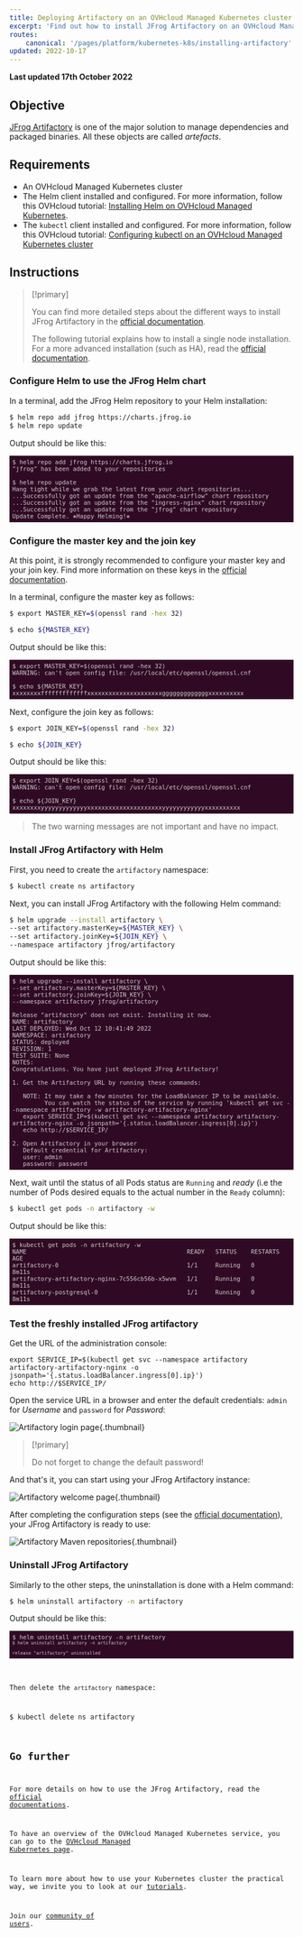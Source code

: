 ```yaml
---
title: Deploying Artifactory on an OVHcloud Managed Kubernetes cluster
excerpt: 'Find out how to install JFrog Artifactory on an OVHcloud Managed Kubernetes cluster'
routes:
    canonical: '/pages/platform/kubernetes-k8s/installing-artifactory'
updated: 2022-10-17
---
```


<style>
 pre {
     font-size: 14px;
 }
 pre.console {
   background-color: #300A24; 
   color: #ccc;
   font-family: monospace;
   padding: 5px;
   margin-bottom: 5px;
 }
 pre.console code {
   border: solid 0px transparent;
   font-family: monospace !important;
   font-size: 0.75em;
   color: #ccc;
 }
 .small {
     font-size: 0.75em;
 }
</style>

**Last updated 17th October 2022**

## Objective

[JFrog Artifactory](https://jfrog.com/fr/artifactory/) is one of the major solution to manage dependencies and packaged binaries. All these objects are called _artefacts_.

## Requirements 

- An OVHcloud Managed Kubernetes cluster
- The Helm client installed and configured. For more information, follow this OVHcloud tutorial: [Installing Helm on OVHcloud Managed Kubernetes](/pages/platform/kubernetes-k8s/installing-helm).
- The `kubectl` client installed and configured. For more information, follow this OVHcloud tutorial: [Configuring kubectl on an OVHcloud Managed Kubernetes cluster](/pages/platform/kubernetes-k8s/configuring-kubectl-on-an-ovh-managed-kubernetes-cluster)

## Instructions

> [!primary]
>
> You can find more detailed steps about the different ways to install JFrog Artifactory in the [official documentation](https://www.jfrog.com/confluence/display/JFROG/Installing+Artifactory#InstallingArtifactory-HelmInstallation).
>
> The following tutorial explains how to install a single node installation. For a more advanced installation (such as HA), read the [official documentation](https://www.jfrog.com/confluence/display/JFROG/Installing+Artifactory#InstallingArtifactory-HAInstallation).

### Configure Helm to use the JFrog Helm chart

In a terminal, add the JFrog Helm repository to your Helm installation:

```bash
$ helm repo add jfrog https://charts.jfrog.io
$ helm repo update
```

Output should be like this:

<pre class="console">
<code>$ helm repo add jfrog https://charts.jfrog.io
"jfrog" has been added to your repositories

$ helm repo update
Hang tight while we grab the latest from your chart repositories...
...Successfully got an update from the "apache-airflow" chart repository
...Successfully got an update from the "ingress-nginx" chart repository
...Successfully got an update from the "jfrog" chart repository
Update Complete. ⎈Happy Helming!⎈
</code></pre>

### Configure the master key and the join key

At this point, it is strongly recommended to configure your master key and your join key. Find more information on these keys in the [official documentation](https://www.jfrog.com/confluence/display/JFROG/Managing+Keys).

In a terminal, configure the master key as follows:

```bash
$ export MASTER_KEY=$(openssl rand -hex 32)

$ echo ${MASTER_KEY}
```

Output should be like this:

<pre class="console">
<code>$ export MASTER_KEY=$(openssl rand -hex 32)
WARNING: can't open config file: /usr/local/etc/openssl/openssl.cnf

$ echo ${MASTER_KEY}
xxxxxxxxfffffffffffffxxxxxxxxxxxxxxxxxxxxxgggggggggggggxxxxxxxxxx
</code></pre>

Next, configure the join key as follows:

```bash
$ export JOIN_KEY=$(openssl rand -hex 32)

$ echo ${JOIN_KEY}
```

Output should be like this:

<pre class="console">
<code>$ export JOIN_KEY=$(openssl rand -hex 32)
WARNING: can't open config file: /usr/local/etc/openssl/openssl.cnf

$ echo ${JOIN_KEY}
xxxxxxxxyyyyyyyyyyyyyxxxxxxxxxxxxxxxxxxxxxyyyyyyyyyyyyxxxxxxxxxx
</code></pre>

> The two warning messages are not important and have no impact.

### Install JFrog Artifactory with Helm

First, you need to create the `artifactory` namespace:

```bash
$ kubectl create ns artifactory
```

Next, you can install JFrog Artifactory with the following Helm command:

```bash
$ helm upgrade --install artifactory \
--set artifactory.masterKey=${MASTER_KEY} \
--set artifactory.joinKey=${JOIN_KEY} \
--namespace artifactory jfrog/artifactory
```

Output should be like this:

<pre class="console">
<code>$ helm upgrade --install artifactory \
--set artifactory.masterKey=${MASTER_KEY} \
--set artifactory.joinKey=${JOIN_KEY} \
--namespace artifactory jfrog/artifactory

Release "artifactory" does not exist. Installing it now.
NAME: artifactory
LAST DEPLOYED: Wed Oct 12 10:41:49 2022
NAMESPACE: artifactory
STATUS: deployed
REVISION: 1
TEST SUITE: None
NOTES:
Congratulations. You have just deployed JFrog Artifactory!

1. Get the Artifactory URL by running these commands:

   NOTE: It may take a few minutes for the LoadBalancer IP to be available.
         You can watch the status of the service by running 'kubectl get svc --namespace artifactory -w artifactory-artifactory-nginx'
   export SERVICE_IP=$(kubectl get svc --namespace artifactory artifactory-artifactory-nginx -o jsonpath='{.status.loadBalancer.ingress[0].ip}')
   echo http://$SERVICE_IP/

2. Open Artifactory in your browser
   Default credential for Artifactory:
   user: admin
   password: password
</code></pre>

Next, wait until the status of all Pods status are `Running` and _ready_ (i.e the number of Pods desired equals to the actual number in the `Ready` column):

```bash
$ kubectl get pods -n artifactory -w
```

Output should be like this:

<pre class="console">
<code>$ kubectl get pods -n artifactory -w
NAME                                             READY   STATUS    RESTARTS   AGE
artifactory-0                                    1/1     Running   0          8m11s
artifactory-artifactory-nginx-7c556cb56b-x5wvm   1/1     Running   0          8m11s
artifactory-postgresql-0                         1/1     Running   0          8m11s
</code></pre>

### Test the freshly installed JFrog artifactory

Get the URL of the administration console:

```
export SERVICE_IP=$(kubectl get svc --namespace artifactory artifactory-artifactory-nginx -o jsonpath='{.status.loadBalancer.ingress[0].ip}')
echo http://$SERVICE_IP/
```

Open the service URL in a browser and enter the default credentials: `admin` for *Username* and `password` for *Password*:

![Artifactory login page](images/artifactory-login-page.png){.thumbnail}

> [!primary]
>
> Do not forget to change the default password!

And that's it, you can start using your JFrog Artifactory instance:

![Artifactory welcome page](images/artifactory-welcome-page.png){.thumbnail}

After completing the configuration steps (see the [official documentation](https://www.jfrog.com/confluence/display/JFROG/Repository+Management)), your JFrog Artifactory is ready to use:

![Artifactory Maven repositories](images/artifactory-maven-repositories.png){.thumbnail}

### Uninstall JFrog Artifactory

Similarly to the other steps, the uninstallation is done with a Helm command:

```bash
$ helm uninstall artifactory -n artifactory
```

Output should be like this:

<pre class="console"><code>$ helm uninstall artifactory -n artifactory
<code>$ helm uninstall artifactory -n artifactory

release "artifactory" uninstalled
</code></pre>

Then delete the `artifactory` namespace:

```bash
$ kubectl delete ns artifactory
```

## Go further

For more details on how to use the JFrog Artifactory, read the [official documentations](https://www.jfrog.com/confluence/site/documentation).

To have an overview of the OVHcloud Managed Kubernetes service, you can go to the [OVHcloud Managed Kubernetes page](https://www.ovh.com/public-cloud/kubernetes/).

To learn more about how to use your Kubernetes cluster the practical way, we invite you to look at our [tutorials](/it/kubernetes/).

Join our [community of users](https://community.ovh.com/en/).
